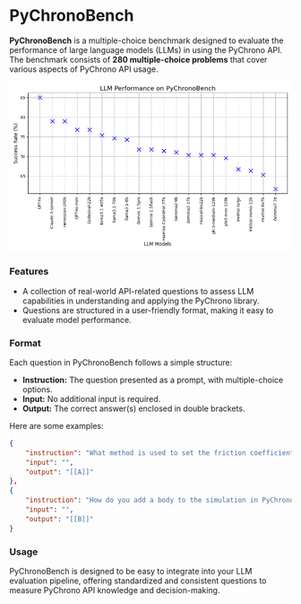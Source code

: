 # PyChronoBench

**PyChronoBench** is a multiple-choice benchmark designed to evaluate the performance of large language models (LLMs) in using the PyChrono API. The benchmark consists of **280 multiple-choice problems** that cover various aspects of PyChrono API usage.

![LLM Performance Plot](visualization.png)

### Features

- A collection of real-world API-related questions to assess LLM capabilities in understanding and applying the PyChrono library.
- Questions are structured in a user-friendly format, making it easy to evaluate model performance.

### Format

Each question in PyChronoBench follows a simple structure:

- **Instruction:** The question presented as a prompt, with multiple-choice options.
- **Input:** No additional input is required.
- **Output:** The correct answer(s) enclosed in double brackets.

Here are some examples:

```json
{
    "instruction": "What method is used to set the friction coefficient for a contact material in PyChrono? 'A. material.SetFriction(value)', 'B. material.SetFrictionCoefficient(value)', 'C. material.SetFrictionValue(value)', 'D. material.SetFrictionFactor(value)'",
    "input": "",
    "output": "[[A]]"
},
{
    "instruction": "How do you add a body to the simulation in PyChrono? 'A. sys.AddBody(body)', 'B. sys.Add(body)', 'C. sys.Insert(body)', 'D. sys.AddObject(body)'",
    "input": "",
    "output": "[[B]]"
}
```

### Usage

PyChronoBench is designed to be easy to integrate into your LLM evaluation pipeline, offering standardized and consistent questions to measure PyChrono API knowledge and decision-making.
